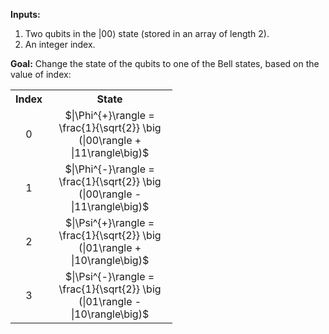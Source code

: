 **Inputs:** 

1. Two qubits in the $|00\rangle$ state (stored in an array of length 2).
2. An integer index.

**Goal:**  Change the state of the qubits to one of the Bell states, based on the value of index:

<table>
  <col width="50"/>
  <col width="200"/>
  <tr>
    <th style="text-align:center">Index</th>
    <th style="text-align:center">State</th>
  </tr>
  <tr>
    <td style="text-align:center">0</td>
    <td style="text-align:center">$|\Phi^{+}\rangle = \frac{1}{\sqrt{2}} \big (|00\rangle + |11\rangle\big)$</td>
  </tr>
  <tr>
    <td style="text-align:center">1</td>
    <td style="text-align:center">$|\Phi^{-}\rangle = \frac{1}{\sqrt{2}} \big (|00\rangle - |11\rangle\big)$</td>
  </tr>
  <tr>
    <td style="text-align:center">2</td>
    <td style="text-align:center">$|\Psi^{+}\rangle = \frac{1}{\sqrt{2}} \big (|01\rangle + |10\rangle\big)$</td>
  </tr>
  <tr>
    <td style="text-align:center">3</td>
    <td style="text-align:center">$|\Psi^{-}\rangle = \frac{1}{\sqrt{2}} \big (|01\rangle - |10\rangle\big)$</td>
  </tr>
</table>
